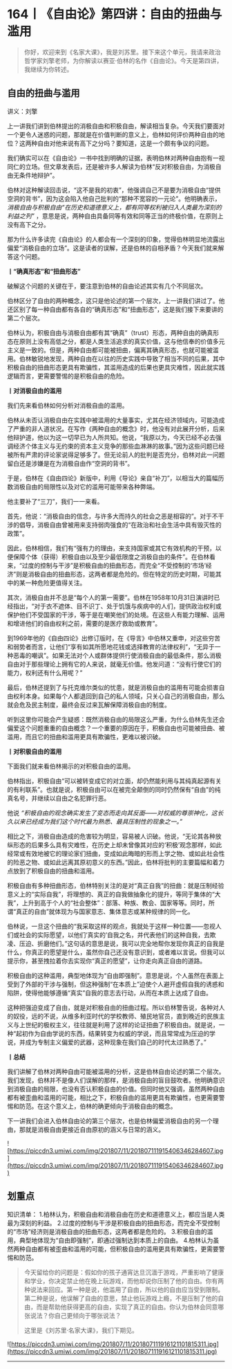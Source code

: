 # 164丨《自由论》第四讲：自由的扭曲与滥用

> 你好，欢迎来到《名家大课》，我是刘苏里。接下来这个单元，我请来政治哲学家刘擎老师，为你解读以赛亚·伯林的名作《自由论》。今天是第四讲，我继续为你转述。

## 自由的扭曲与滥用

讲义：刘擎

上一讲我们讲到伯林提出的消极自由和积极自由，解读相当复杂。今天我们要面对一个更令人迷惑的问题，那就是在价值判断的意义上，伯林如何评价两种自由的地位？这两种自由对他来说有高下之分吗？要知道，这是一个颇有争议的问题。

我们确实可以在《自由论》一书中找到明确的证据，表明伯林对两种自由抱有一视同仁的立场。但文章发表后，还是被许多人解读为伯林“反对积极自由，为消极自由无条件地辩护”。

伯林对这种解读回击说，“这不是我的初衷”，他强调自己不是要为消极自由“提供空洞的背书”，因为这会陷入他自己批判的“那种不宽容的一元论”。他明确表示， *消极自由与积极自由“在历史和道德意义上，都有同等权利被归入人类最为深刻的利益之列”* ，意思是说，两种自由具备同等有效和同等正当的终极价值，在原则上没有高下之分。

那为什么许多读完《自由论》的人都会有一个深刻的印象，觉得伯林明显地流露出偏爱“消极自由的立场”。这是读者的误解，还是伯林的自相矛盾？今天我们就来解答这个问题。

 **丨“确真形态”和“扭曲形态”**

破解这个问题的关键在于，要注意到伯林的自由论述其实有几个不同层次。

伯林区分了自由的两种概念，这只是他论述的第一个层次，上一讲我们讲过了。他还区别了每一种自由都有各自的“确真形态”和“扭曲形态”，这是我们接下来要讲的第二个层次。

伯林认为，积极自由与消极自由都有其“确真”（trust）形态，两种自由的确真形态在原则上没有高低之分，都是人类生活追求的真实价值，这与他信奉的价值多元主义是一致的。但是，两种自由都可能被扭曲，偏离其确真形态，也就可能被滥用。伯林敏锐地发现，两种自由在以往的历史实践中导致了相当不同的后果，其中积极自由的扭曲形态更具有欺骗性，其滥用造成的后果也更具灾难性，因此就实践逻辑而言，更需要警惕的是积极自由的危险。

 **丨对消极自由的滥用**

我们先来看伯林如何分析对消极自由的滥用。

伯林从未否认消极自由在实践中被滥用的大量事实，尤其在经济领域内，可能造成了严重的非人道状况。在写作《两种自由的概念》时，他没有对此展开分析，后来他辩护道，他以为这一切早已为人所共知。他说，“我原以为，今天已经不必去强调经济个体主义与无约束的资本主义竞争的那些血淋淋的故事。”因为这些问题已经被所有严肃的评论家说得足够多了。但无论前人的批判是否充分，伯林对此一问题留白还是涉嫌是在为消极自由作“空洞的背书”。

于是，伯林在《自由四论》新版中，利用《导论》亲自“补刀”，以相当大的篇幅历数消极自由的局限性以及对它的滥用可能带来各种弊端。

他主要补了“三刀”，我们一一来看。

首先，他说：“消极自由的信念，与许多大而持久的社会之恶是相容的”。对于不干涉的倡导，消极自由曾被用来支持弱肉强食的“在政治和社会生活中具有毁灭性的政策”。

因此，伯林相信，我们有“强有力的理由，来支持国家或其它有效机构的干预，以便保障个体（获得）积极自由以及至少最低限度之消极自由的条件”。在伯林看来，“过度的控制与干涉”是积极自由的扭曲形态，而完全“不受控制的‘市场’经济”则是消极自由的扭曲形态，这两者都是危险的。但在特定的历史时期，可能其中的某一种危险更值得关注。

其次，消极自由并不总是“每个人的第一需要”。伯林在1958年10月31日演讲时已经指出，“对于衣不遮体、目不识丁、处于饥饿与疾病中的人们，提供政治权利或保护他们不受国家的干涉，等于是在嘲笑他们的处境。在这些人有能力理解、运用和增进他们的自由权利之前，需要的是医疗救助或教育”。

到1969年他的《自由四论》出修订版时，在《导言》中伯林又重申，对这些穷苦和弱势者而言，让他们“享有如其所愿地花钱或选择教育的法律权利”，“无异于一种恶毒的嘲讽”。如果无法对个人或群体提供行使消极自由的最低条件，那么消极自由对于那些理论上拥有它的人来说，就毫无价值。他发问道：“没有行使它们的能力，权利还有什么用呢？”

最后，伯林还提到了与托克维尔类似的忧患，就是消极自由的滥用有可能会损害自由权利本身。如果每个人都退回到自己的私人领域，只关心自己的消极自由，那么就会危及民主制度，最终会反过来瓦解保障消极自由的制度。

听到这里你可能会产生疑惑：既然消极自由的局限这么严重，为什么伯林先生还会偏爱这个问题重重的自由概念？一个重要的原因在于，积极自由也可能被扭曲、被滥用，而且它的扭曲和滥用更具有欺骗性，更难以被识破。

 **丨对积极自由的滥用**

下面我们就来看伯林揭示的对积极自由的滥用。

伯林指出，积极自由“可以被转变成它的对立面，却仍然能利用与其纯真起源有关的有利联系”。也就是说，积极自由可以在被完全颠倒的同时仍然保有“自由”的纯真名号，并继续以自由之名犯罪行恶。

他说 *“积极自由的观念确实发生了变态而走向其反面——对权威的尊崇神化，这长久以来已经成为我们这个时代最为熟悉、最具压制性的现象之一。”*

相比之下，消极自由造成的危害较为明显，容易被人识破。他说，“无论其各种放纵形态的后果多么具有灾难性，在历史上却未曾像其对应的‘积极’观念那样，如此经常或有效地被它的理论家们扭曲，变成如此晦暗的形而上学之物、或如此社会性的险恶之物、或如此远离其原初意义的东西。”因此，伯林将批判的主要篇幅和着力点放到了积极自由的扭曲和滥用。

积极自由有多种扭曲形态，伯林特别关注的是对“真正自我”的扭曲：就是压制经验意义上的“实际自我”，将理想的、真正的自我做抽象化的提升，等同于集体的“大我”，上升到高于个人的“社会整体”：部落、种族、教会、国家等等。同时，所谓“真正的自由”就体现为与国家意志、集体意志或某种规律的同一化。

伯林说，一旦这个扭曲的“我采取这样的观点，我就处于这样一种位置——忽视人们或社会的实际愿望，以他们‘真实的’自我之名，并代表他们的这种自我，去欺凌、压迫、折磨他们。”这句话的意思是说，我可以完全地帮你发现你真正的自我是什么，你真正的愿望是什么，虽然你自己还没有意识到，或者难以言说。但我可以提示你，甚至拽拉着你去实现你“真正的愿望”，让你走向真正自由的道路。

积极自由的这种滥用，典型地体现为“自由即强制”。意思是说，个人虽然在表面上受到了外部的干涉与强制，但这种强制“在本质上”迫使个人避开虚假自我的诱惑和陷阱，使得他能够遵循“真实”自我的意志去行动，从而在本质上达成了自由。

这种把强迫变成了自由，就是对积极自由的扭曲过程。所以伯林警告说，各种对人的奴役，远的不说，从维多利亚时代的学校教师、殖民地官员，直到晚近的民族主义与上世纪的极权主义，往往就是利用了这样的论证扭曲了积极自由。就是说，一种“起初作为自由学说的东西，结果转变为权威的学说，而且常常成为压迫的学说，并成为专制主义偏爱的武器，这种现象在我们自己的时代太过熟悉了。”

 **丨总结**

我们讲解了伯林对两种自由可能被滥用的分析，这是伯林自由论述的第二个层次。我们发现，伯林并不是像人们误解的那样，是消极自由的盲目鼓吹者。他明确意识到消极自由的局限，也没有否认积极自由的价值。但同时他又强调，虽然两种自由都有被歪曲和滥用的可能，相比之下，积极自由的滥用更具有欺骗性，也更需要警惕和防范。在这个意义上，伯林的确更倾向于消极自由的概念。

下一讲我们会进入伯林自由论的第三个层次，也是伯林偏爱消极自由的另一个理由，那就是消极自由更接近自由原初的涵义与日常的涵义。

![https://piccdn3.umiwi.com/img/201807/11/201807111915406346284607.jpg](https://piccdn3.umiwi.com/img/201807/11/201807111915406346284607.jpg)

## 划重点

知识清单：
1.柏林认为，积极自由和消极自由在历史和道德意义上，都应当是人类最为深刻的利益。
2.过度的控制与干涉是积极自由的扭曲形态，而完全不受控制的“市场”经济则是消极自由的扭曲形态，这两者都是危险的。
3.积极自由的滥用，典型地体现为“自由即强制”，即通过强制达到本质上的自由。
4.柏林认为虽然两种自由都有被歪曲和滥用的可能，但积极自由的滥用更具有欺骗性，更需要警惕和防范。


> 今天留给你的问题是：假如你的孩子通宵达旦沉湎于游戏，严重影响了健康和学业，你决定禁止他在晚上玩游戏，而他却说你压制了他的自由。你有两种说法来回应。第一种是说，他滥用了自由，所以他的自由应当受到限制。第二种是说，他误解了自由的意思，禁止他玩游戏上瘾，不是压制了他的自由，而是帮助他获得更高的自由，实现了真正的自由。你认为伯林会同意哪张说法？你自己更倾向于哪张说法？
> 
> 这里是《刘苏里·名家大课》，我们下期见。

![https://piccdn3.umiwi.com/img/201807/11/201807111916121101815311.jpg](https://piccdn3.umiwi.com/img/201807/11/201807111916121101815311.jpg)

---
